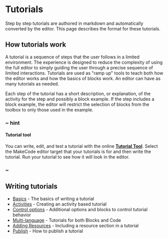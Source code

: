 # Tutorials

Step by step tutorials are authored in markdown and automatically converted by the editor. This page describes the format for these tutorials.

## How tutorials work

A tutorial is a sequence of steps that the user follows in a limited environment. The experience is designed to reduce the complexity of using the full editor to simply guiding the user through a precise sequence of limited interactions. Tutorials are used as "ramp up" tools to teach both how the editor works and how the basics of blocks work. An editor can have as many tutorials as needed.

Each step of the tutorial has a short description, or explanation, of the activity for the step and
possibly a block example. If the step includes a block example, the editor will restrict the selection of blocks from the toolbox to only those used in the example.

### ~ hint

#### Tutorial tool

You can write, edit, and test a tutorial with the online [**Tutorial Tool**](https://makecode.com/tutorial-tool). Select the MakeCode editor target that your tutorials is for and then write the tutorial. Run your tutorial to see how it will look in the editor.

### ~

## Writing tutorials

* [Basics](/writing-docs/tutorials/basics) - The basics of writing a tutorial
* [Activities](/writing-docs/tutorials/activities) - Creating an activity based tutorial
* [Control options](/writing-docs/tutorials/control-options) - Additional options and blocks to control tutorial behavior
* [Multi-language](/writing-docs/tutorials/multi-lang) - Tutorials for both Blocks and Code
* [Adding Resources](/writing-docs/tutorials/resources) - Including a resource section in a tutorial
* [Publish](/writing-docs/tutorials/publish) - How to publish a tutorial
